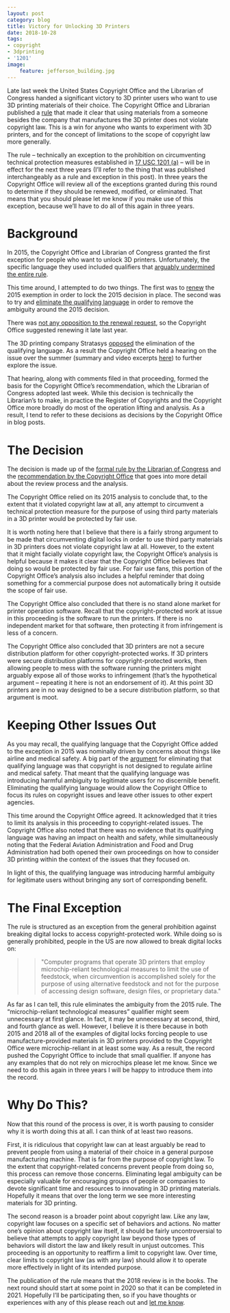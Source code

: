 ```yaml
---
layout: post
category: blog
title: Victory for Unlocking 3D Printers
date: 2018-10-28
tags:
- copyright
- 3dprinting
- '1201'
image:
    feature: jefferson_building.jpg
---
```


Late last week the United States Copyright Office and the Librarian of Congress handed a significant victory to 3D printer users who want to use 3D printing materials of their choice.  The Copyright Office and Librarian published a [rule](https://s3.amazonaws.com/public-inspection.federalregister.gov/2018-23241.pdf) that made it clear that using materials from a someone besides the company that manufactures the 3D printer does not violate copyright law.  This is a win for anyone who wants to experiment with 3D printers, and for the concept of limitations to the scope of copyright law more generally.

The rule – technically an exception to the prohibition on circumventing technical protection measures established in [17 USC 1201 (a)](https://www.law.cornell.edu/uscode/text/17/1201) – will be in effect for the next three years (I’ll refer to the thing that was published interchangeably as a rule and exception in this post).  In three years the Copyright Office will review all of the exceptions granted during this round to determine if they should be renewed, modified, or eliminated.  That means that you should please let me know if you make use of this exception, because we’ll have to do all of this again in three years.

# Background

In 2015, the Copyright Office and Librarian of Congress granted the first exception for people who want to unlock 3D printers.  Unfortunately, the specific language they used included qualifiers that [arguably undermined the entire rule](https://michaelweinberg.org/post/132021560865/unlocking-3d-printers-ruling-is-a-mess).

This time around, I attempted to do two things.  The first was to [renew](https://michaelweinberg.org/post/163657960360/unlocking-3d-printers-again) the 2015 exemption in order to lock the 2015 decision in place. The second was to try and [eliminate the qualifying language](https://michaelweinberg.org/post/168650680970/expanding-the-rules-around-unlocking-3d-printers) in order to remove the ambiguity around the 2015 decision.

There was [not any opposition to the renewal request](https://michaelweinberg.org/post/166974319955/3d-printer-jailbreaking-rule-renewed-by-copyright), so the Copyright Office suggested renewing it late last year.  

The 3D printing company Stratasys [opposed](https://michaelweinberg.org/post/170890479630/stratasys-opposes-unlocking-3d-printing-petition) the elimination of the qualifying language.  As a result the Copyright Office held a hearing on the issue over the summer (summary and video excerpts [here](https://michaelweinberg.org/blog/2018/07/05/unlocking-3D-printer-hearing/)) to further explore the issue.

That hearing, along with comments filed in that proceeding, formed the basis for the Copyright Office’s recommendation, which the Librarian of Congress adopted last week.  While this decision is technically the Librarian’s to make, in practice the Register of Copyrights and the Copyright Office more broadly do most of the operation lifting and analysis.  As a result, I tend to refer to these decisions as decisions by the Copyright Office in blog posts.

# The Decision

The decision is made up of the [formal rule by the Librarian of Congress](https://s3.amazonaws.com/public-inspection.federalregister.gov/2018-23241.pdf) and the [recommendation by the Copyright Office](https://www.copyright.gov/1201/2018/2018_Section_1201_Acting_Registers_Recommendation.pdf) that goes into more detail about the review process and the analysis.

The Copyright Office relied on its 2015 analysis to conclude that, to the extent that it violated copyright law at all, any attempt to circumvent a technical protection measure for the purpose of using third party materials in a 3D printer would be protected by fair use.  

It is worth noting here that I believe that there is a fairly strong argument to be made that circumventing digital locks in order to use third party materials in 3D printers does not violate copyright law at all.  However, to the extent that it might facially violate copyright law, the Copyright Office’s analysis is helpful because it makes it clear that the Copyright Office believes that doing so would be protected by fair use.  For fair use fans, this portion of the Copyright Office’s analysis also includes a helpful reminder that doing something for a commercial purpose does not automatically bring it outside the scope of fair use.

The Copyright Office also concluded that there is no stand alone market for printer operation software. Recall that the copyright-protected work at issue in this proceeding is the software to run the printers.  If there is no independent market for that software, then protecting it from infringement is less of a concern.

The Copyright Office also concluded that 3D printers are not a secure distribution platform for other copyright-protected works.  If 3D printers were secure distribution platforms for copyright-protected works, then allowing people to mess with the software running the printers might arguably expose all of those works to infringement (that’s the hypothetical argument – repeating it here is not an endorsement of it).  At this point 3D printers are in no way designed to be a secure distribution platform, so that argument is moot.

# Keeping Other Issues Out

As you may recall, the qualifying language that the Copyright Office added to the exception in 2015 was nominally driven by concerns about things like airline and medical safety.  A big part of the [argument](https://michaelweinberg.org/post/168650680970/expanding-the-rules-around-unlocking-3d-printers) for eliminating that qualifying language was that copyright is not designed to regulate airline and medical safety.  That meant that the qualifying language was introducing harmful ambiguity to legitimate users for no discernible benefit.  Eliminating the qualifying language would allow the Copyright Office to focus its rules on copyright issues and leave other issues to other expert agencies.

This time around the Copyright Office agreed.  It acknowledged that it tries to limit its analysis in this proceeding to copyright-related issues.  The Copyright Office also noted that there was no evidence that its qualifying language was having an impact on health and safety, while simultaneously noting that the Federal Aviation Administration and Food and Drug Administration had both opened their own proceedings on how to consider 3D printing within the context of the issues that they focused on.

In light of this, the qualifying language was introducing harmful ambiguity for legitimate users without bringing any sort of corresponding benefit.

# The Final Exception

The rule is structured as an exception from the general prohibition against breaking digital locks to access copyright-protected work.  While doing so is generally prohibited, people in the US are now allowed to break digital locks on:

>>"Computer programs that operate 3D printers that employ microchip-reliant technological measures to limit the use of feedstock, when circumvention is accomplished solely for the purpose of using alternative feedstock and not for the purpose of accessing design software, design files, or proprietary data."

As far as I can tell, this rule eliminates the ambiguity from the 2015 rule.  The “microchip-reliant technological measures” qualifier might seem unnecessary at first glance.  In fact, it may be unnecessary at second, third, and fourth glance as well.  However, I believe it is there because in both 2015 and 2018 all of the examples of digital locks forcing people to use manufacture-provided materials in 3D printers provided to the Copyright Office were microchip-reliant in at least some way.  As a result, the record pushed the Copyright Office to include that small qualifier.  If anyone has any examples that do not rely on microchips please let me know.  Since we need to do this again in three years I will be happy to introduce them into the record.

# Why Do This?

Now that this round of the process is over, it is worth pausing to consider why it is worth doing this at all. I can think of at least two reasons.

First, it is ridiculous that copyright law can at least arguably be read to prevent people from using a material of their choice in a general purpose manufacturing machine.  That is far from the purpose of copyright law.  To the extent that copyright-related concerns prevent people from doing so, this process can remove those concerns.  Eliminating legal ambiguity can be especially valuable for encouraging groups of people or companies to devote significant time and resources to innovating in 3D printing materials.  Hopefully it means that over the long term we see more interesting materials for 3D printing.

The second reason is a broader point about copyright law.  Like any law, copyright law focuses on a specific set of behaviors and actions.  No matter one’s opinion about copyright law itself, it should be fairly uncontroversial to believe that attempts to apply copyright law beyond those types of behaviors will distort the law and likely result in unjust outcomes.  This proceeding is an opportunity to reaffirm a limit to copyright law.  Over time, clear limits to copyright law (as with any law) should allow it to operate more effectively in light of its intended purpose.

The publication of the rule means that the 2018 review is in the books.  The next round should start at some point in 2020 so that it can be completed in 2021.  Hopefully I’ll be participating then, so if you have thoughts or experiences with any of this please reach out and [let me know](https://michaelweinberg.org/about/).
